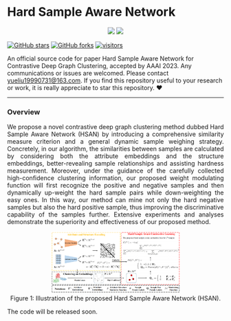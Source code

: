 [stars-img]: https://img.shields.io/github/stars/yueliu1999/HSAN?color=yellow
[stars-url]: https://github.com/yueliu1999/HSAN/stargazers
[fork-img]: https://img.shields.io/github/forks/yueliu1999/HSAN?color=lightblue&label=fork
[fork-url]: https://github.com/yueliu1999/HSAN/network/members
[visitors-img]: https://visitor-badge.glitch.me/badge?page_id=yueliu1999.HSAN
[adgc-url]: https://github.com/yueliu1999/HSAN

# Hard Sample Aware Network

<p align="center">   
    <a href="https://pytorch.org/" alt="PyTorch">
      <img src="https://img.shields.io/badge/PyTorch-%23EE4C2C.svg?e&logo=PyTorch&logoColor=white" /></a>
    <a href="https://aaai.org/Conferences/AAAI-23/" alt="Conference">
        <img src="https://img.shields.io/badge/AAAI'23-brightgreen" /></a>
<p/>



[![GitHub stars][stars-img]][stars-url]
[![GitHub forks][fork-img]][fork-url]
[![visitors][visitors-img]][adgc-url]


An official source code for paper Hard Sample Aware Network for Contrastive Deep Graph Clustering, accepted by AAAI 2023. Any communications or issues are welcomed. Please contact yueliu19990731@163.com. If you find this repository useful to your research or work, it is really appreciate to star this repository. :heart:

-------------

### Overview

<p align = "justify"> 
We propose a novel contrastive deep graph clustering method dubbed Hard Sample Aware Network (HSAN) by introducing a comprehensive similarity measure criterion and a general dynamic sample weighing strategy. Concretely, in our algorithm, the similarities between samples are calculated by considering both the attribute embeddings and the structure embeddings, better-revealing sample relationships and assisting hardness measurement. Moreover, under the guidance of the carefully collected high-confidence clustering information, our proposed weight modulating function will first recognize the positive and negative samples and then dynamically up-weight the hard sample pairs while down-weighting the easy ones. In this way, our method can mine not only the hard negative samples but also the hard positive sample, thus improving the discriminative capability of the samples further. Extensive experiments and analyses demonstrate the superiority and effectiveness of our proposed method.
<div  align="center">    
    <img src="./assets/HSAN_model.png" width=60%/>
</div>
<center>Figure 1: Illustration of the proposed Hard Sample Aware Network (HSAN).</center>











The code will be released soon. 


